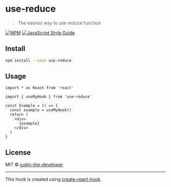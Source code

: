 # use-reduce

> The easiest way to use reduce function

[![NPM](https://img.shields.io/npm/v/use-reduce.svg)](https://www.npmjs.com/package/use-reduce) [![JavaScript Style Guide](https://img.shields.io/badge/code_style-standard-brightgreen.svg)](https://standardjs.com)

## Install

```bash
npm install --save use-reduce
```

## Usage

```tsx
import * as React from 'react'

import { useMyHook } from 'use-reduce'

const Example = () => {
  const example = useMyHook()
  return (
    <div>
      {example}
    </div>
  )
}
```

## License

MIT © [justin-the-developer](https://github.com/justin-the-developer)

---

This hook is created using [create-react-hook](https://github.com/hermanya/create-react-hook).
